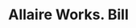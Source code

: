 ---
doi: 10.7916/D8QV4ZMB
date_other: '1867'
date_other_textual: '1867'
form: printed ephemera
genre:
- Invoices
name:
- Allaire Works
object_in_context_url: https://biggert.cul.columbia.edu/items/view/ave_biggert_00941
subject_hierarchical_geographic:
- New York, New York, United States
subject_name:
- Allaire Works
title: Allaire Works. Bill
sort_title: Allaire Works. Bill
call_number: ave_biggert_00941
coordinates:
- 40.71277777777778,-74.00583333333333
pid: ave_biggert_00941
identifiers: ave_biggert_00941
canvas_id: ldpd:396210
permalink: "/items/ave_biggert_00941/"
layout: iiif-image-page
---
